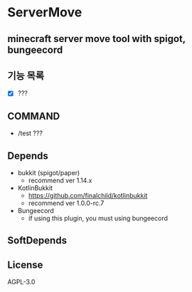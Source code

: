 # ServerMove

## minecraft server move tool with spigot, bungeecord

## 기능 목록

 - [x] ???
 
## COMMAND

 - /test ???
 
## Depends
 - bukkit (spigot/paper)
    - recommend ver 1.14.x
 - KotlinBukkit 
   - https://github.com/finalchild/kotlinbukkit
   - recommend ver 1.0.0-rc.7
 - Bungeecord
   - if using this plugin, you must using bungeecord
   
## SoftDepends

## License

AGPL-3.0
